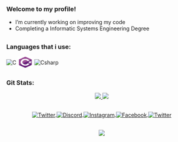 ### Welcome to my profile!
- I’m currently working on improving my code
- Completing a Informatic Systems Engineering Degree

##

### Languages that i use:
<div style="display: inline_block">
  <img align="center" alt="C" height="30" width="40" src="https://cdn.jsdelivr.net/gh/devicons/devicon/icons/c/c-original.svg">
  <img align="center" alt="Csharp" height="30" width="40" src="https://raw.githubusercontent.com/devicons/devicon/master/icons/csharp/csharp-original.svg">
  <img align="center" alt="Csharp" height="30" width="40" src="https://raw.githubusercontent.com/devicons/devicon/master/icons/csharp/html-original.svg">
</div>

##

### Git Stats:
<div align="center">
  <a href="https://github.com/Presentation12">
  <img height="180em" src="https://github-readme-stats.vercel.app/api?username=Presentation12&show_icons=true&theme=great-gatsby&include_all_commits=true&count_private=true"/>
  <img height="180em" src="https://github-readme-stats.vercel.app/api/top-langs/?username=Presentation12&layout=compact&langs_count=7&theme=great-gatsby"/>
</div>
  
  ## 
  <div style="display: inline_block" align="center">
    <a href="https://www.linkedin.com/in/joão-apresentação-14b262225/" target="_blank"><img align="center" alt="Twitter" src="https://img.shields.io/badge/LinkedIn-0077B5?style=for-the-badge&logo=linkedin&logoColor=white">
       <a href="https://discordapp.com/users/628950263218176001" target="_blank"><img align="center" alt="Discord" src="https://img.shields.io/badge/Discord-7289DA?style=for-the-badge&logo=discord&logoColor=white">
  <a href="https://www.instagram.com/joaocosta.12/" target="_blank"><img align="center" alt="Instagram"
 src="https://img.shields.io/badge/Instagram-E4405F?style=for-the-badge&logo=instagram&logoColor=white" target="_blank">
  <a href="https://www.facebook.com/joaoapresentacao.apresentacao" target="_blank"><img align="center" alt="Facebook" src="https://img.shields.io/badge/Facebook-1877F2?style=for-the-badge&logo=facebook&logoColor=white" target="_blank">
      <a href="https://twitter.com/joaocosta_12" target="_blank"><img align="center" alt="Twitter" src="https://img.shields.io/badge/Twitter-1DA1F2?style=for-the-badge&logo=twitter&logoColor=white">
     
</div>
  
  ##    
  <div align="center">
    <img align="center" src="https://64.media.tumblr.com/39b972eb2556b424795aa7e1d4c9807d/tumblr_myhza84kXR1r3sabqo6_500.gif"/>
  </div>
